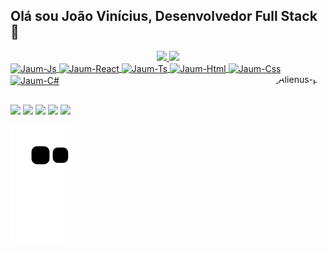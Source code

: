 ## Olá sou João Vinícius, Desenvolvedor Full Stack 👋

<div align="center">
  <a href="https://github.com/jaumdarkz">
  <img height="140em" src="https://github-readme-stats.vercel.app/api?username=jaumdarkz&show_icons=true&theme=midnight-purple&include_all_commits=true&count_private=true"/>
  <img height="140em" src="https://github-readme-stats.vercel.app/api/top-langs/?username=jaumdarkz&layout=compact&langs_count=7&theme=midnight-purple"/>
</div>
<div style="display: inline_block"<br>
  <img align="center" alt="Jaum-Js" height="30" width="40" src="https://cdn.jsdelivr.net/gh/devicons/devicon/icons/javascript/javascript-plain.svg" />
  <img align="center" alt="Jaum-React" height="30" width="40" src="https://cdn.jsdelivr.net/gh/devicons/devicon/icons/react/react-original.svg" />
  <img align="center" alt="Jaum-Ts" height="30" width="40" src="https://cdn.jsdelivr.net/gh/devicons/devicon/icons/typescript/typescript-plain.svg" />
  <img align="center" alt="Jaum-Html" height="30" width="40" src="https://cdn.jsdelivr.net/gh/devicons/devicon/icons/html5/html5-plain.svg" />
  <img align="center" alt="Jaum-Css" height="30" width="40" src="https://cdn.jsdelivr.net/gh/devicons/devicon/icons/css3/css3-plain.svg" />
  <img align="center" alt="Jaum-C#" height="30" width="40" src="https://cdn.jsdelivr.net/gh/devicons/devicon/icons/csharp/csharp-plain.svg" />
  <img align="right" alt="Alienus-pic" height="110" style="border-radius:50px;"  src="https://cdn.discordapp.com/attachments/926952546705215498/935251817267331145/Logo_branca_png.png">
</div>

##
 
<div> 
  <a href="https://www.youtube.com/channel/UCw3ysRHS6UNdqip94KC5ZpA" target="_blank"><img src="https://img.shields.io/badge/YouTube-FF0000?style=for-the-badge&logo=youtube&logoColor=white" target="_blank"></a>
  <a href="https://instagram.com/_joaosenna_" target="_blank"><img src="https://img.shields.io/badge/-Instagram-000000?style=for-the-badge&logo=instagram&logoColor=white" target="_blank"></a>
 <a href="https://discord.gg/gBGmqcGE" target="_blank"><img src="https://img.shields.io/badge/Discord-7289DA?style=for-the-badge&logo=discord&logoColor=white" target="_blank"></a> 
  <a href = "mailto:viniciuspkfr@gmail.com"><img src="https://img.shields.io/badge/-Gmail-%23333?style=for-the-badge&logo=gmail&logoColor=white" target="_blank"></a>
  <a href="https://www.linkedin.com/in/jaumdark/" target="_blank"><img src="https://img.shields.io/badge/-LinkedIn-%230077B5?style=for-the-badge&logo=linkedin&logoColor=white" target="_blank"></a> 
 
  ![Snake animation](https://github.com/JaumDarkz/JaumDarkz/blob/output/github-contribution-grid-snake.svg)
 
</div>
